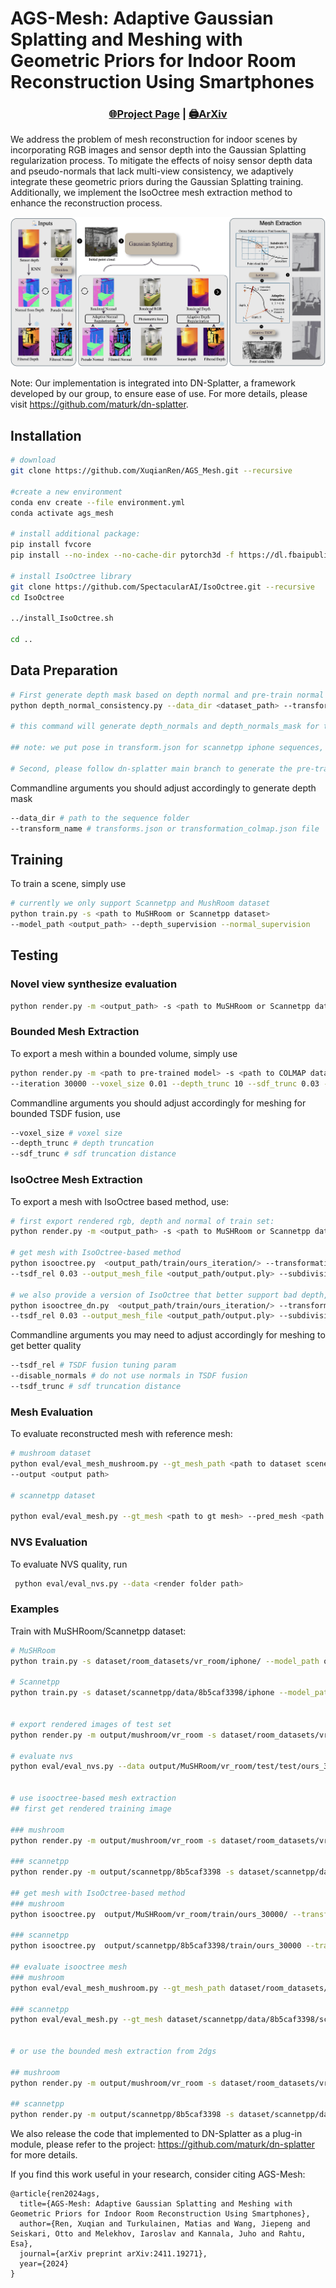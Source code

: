 # AGS-Mesh: Adaptive Gaussian Splatting and Meshing with Geometric Priors for Indoor Room Reconstruction Using Smartphones

### <p align="center">[🌐Project Page](https://xuqianren.github.io/ags_mesh_website/) | [🖨️ArXiv](https://arxiv.org/abs/2411.19271) </p>

We address the problem of mesh reconstruction for indoor scenes by incorporating RGB images and sensor depth into the Gaussian Splatting regularization process. To mitigate the effects of noisy sensor depth data and pseudo-normals that lack multi-view consistency, we adaptively integrate these geometric priors during the Gaussian Splatting training. Additionally, we implement the IsoOctree mesh extraction method to enhance the reconstruction process.



<p align="center">
    <img src="https://github.com/XuqianRen/AGS_Mesh/blob/main/assets/pipeline_ags_mesh.png?raw=true" alt="Pipeline" width="600"/>
</p>

Note: Our implementation is integrated into DN-Splatter, a framework developed by our group, to ensure ease of use. For more details, please visit https://github.com/maturk/dn-splatter. 

## Installation

```bash
# download
git clone https://github.com/XuqianRen/AGS_Mesh.git --recursive

#create a new environment
conda env create --file environment.yml
conda activate ags_mesh

# install additional package:
pip install fvcore
pip install --no-index --no-cache-dir pytorch3d -f https://dl.fbaipublicfiles.com/pytorch3d/packaging/wheels/py38_cu118_pyt201/pytorch3d-0.7.4-cp38-cp38-linux_x86_64.whl

# install IsoOctree library
git clone https://github.com/SpectacularAI/IsoOctree.git --recursive
cd IsoOctree

../install_IsoOctree.sh

cd ..
```

## Data Preparation
```bash
# First generate depth mask based on depth normal and pre-train normal consistency check:
python depth_normal_consistency.py --data_dir <dataset_path> --transform_name <transformation script.json>

# this command will generate depth_normals and depth_normals_mask for the RGBD sequences

## note: we put pose in transform.json for scannetpp iphone sequences, so please first run dn-splatter with scannetpp dataset to get the transform.json

# Second, please follow dn-splatter main branch to generate the pre-train normal

```
Commandline arguments you should adjust accordingly to generate depth mask
```bash
--data_dir # path to the sequence folder
--transform_name # transforms.json or transformation_colmap.json file
```

## Training
To train a scene, simply use
```bash
# currently we only support Scannetpp and MushRoom dataset
python train.py -s <path to MuSHRoom or Scannetpp dataset> 
--model_path <output_path> --depth_supervision --normal_supervision
```

## Testing

### Novel view synthesize evaluation
```bash
python render.py -m <output_path> -s <path to MuSHRoom or Scannetpp dataset>   --iteration 30000 --skip_mesh  --skip_train
```

### Bounded Mesh Extraction
To export a mesh within a bounded volume, simply use
```bash
python render.py -m <path to pre-trained model> -s <path to COLMAP dataset> \
--iteration 30000 --voxel_size 0.01 --depth_trunc 10 --sdf_trunc 0.03 --skip_train --skip_test
```
Commandline arguments you should adjust accordingly for meshing for bounded TSDF fusion, use
```bash
--voxel_size # voxel size
--depth_trunc # depth truncation
--sdf_trunc # sdf truncation distance
```

### IsoOctree Mesh Extraction
To export a mesh with IsoOctree based method, use:
```bash
# first export rendered rgb, depth and normal of train set:
python render.py -m <output_path> -s <path to MuSHRoom or Scannetpp dataset>   --iteration 30000 --skip_mesh  --skip_test

# get mesh with IsoOctree-based method
python isooctree.py  <output_path/train/ours_iteration/> --transformation_path <pose_json_path> \
--tsdf_rel 0.03 --output_mesh_file <output_path/output.ply> --subdivision_threshold=100

# we also provide a version of IsoOctree that better support bad depth, run with
python isooctree_dn.py  <output_path/train/ours_iteration/> --transformation_path <pose_json_path> \
--tsdf_rel 0.03 --output_mesh_file <output_path/output.ply> --subdivision_threshold=100
```

Commandline arguments you may need to adjust accordingly for meshing to get better quality
```bash
--tsdf_rel # TSDF fusion tuning param
--disable_normals # do not use normals in TSDF fusion
--tsdf_trunc # sdf truncation distance
```


### Mesh Evaluation
To evaluate reconstructed mesh with reference mesh:
```bash
# mushroom dataset
python eval/eval_mesh_mushroom.py --gt_mesh_path <path to dataset scene> --pred_mesh_path <path to output.ply> \
--output <output path>

# scannetpp dataset

python eval/eval_mesh.py --gt_mesh <path to gt mesh> --pred_mesh <path to predicted mesh> --dataset_path <path to scannetpp sequence> --transformation_file <path to transforms.json>
```

### NVS Evaluation
To evaluate NVS quality, run
```bash
 python eval/eval_nvs.py --data <render folder path>
```


### Examples
Train with MuSHRoom/Scannetpp dataset:
```bash
# MuSHRoom
python train.py -s dataset/room_datasets/vr_room/iphone/ --model_path output/mushroom/vr_room --depth_supervision --normal_supervision

# Scannetpp
python train.py -s dataset/scannetpp/data/8b5caf3398/iphone --model_path output/scannetpp/8b5caf3398/ --depth_supervision --normal_supervision


# export rendered images of test set
python render.py -m output/mushroom/vr_room -s dataset/room_datasets/vr_room/iphone/  --iteration 30000 --skip_mesh  --skip_train

# evaluate nvs
python eval/eval_nvs.py --data output/MuSHRoom/vr_room/test/test/ours_30000


# use isooctree-based mesh extraction
## first get rendered training image

### mushroom
python render.py -m output/mushroom/vr_room -s dataset/room_datasets/vr_room/iphone/  --iteration 30000 --skip_mesh  --skip_test

### scannetpp
python render.py -m output/scannetpp/8b5caf3398 -s dataset/scannetpp/data/8b5caf3398/iphone --iteration 30000 --skip_mesh  --skip_test

## get mesh with IsoOctree-based method 
### mushroom
python isooctree.py  output/MuSHRoom/vr_room/train/ours_30000/ --transformation_path dataset/room_datasets/vr_room/iphone/long_capture/transformations_colmap.json --tsdf_rel 0.03 --output_mesh_file output.ply --subdivision_threshold=100

### scannetpp
python isooctree.py  output/scannetpp/8b5caf3398/train/ours_30000 --transformation_path  dataset/scannetpp/data/8b5caf3398/iphone/transforms.json --tsdf_rel 0.03 --output_mesh_file output.ply --subdivision_threshold=100

## evaluate isooctree mesh
### mushroom
python eval/eval_mesh_mushroom.py --gt_mesh_path dataset/room_datasets/vr_room --pred_mesh_path output.ply --output ./

### scannetpp
python eval/eval_mesh.py --gt_mesh dataset/scannetpp/data/8b5caf3398/scans/mesh_aligned_0.05.ply --pred_mesh output.ply --dataset_path dataset/scannetpp/data/8b5caf3398/iphone --transformation_file dataset/scannetpp/data/8b5caf3398/iphone/transforms.json


# or use the bounded mesh extraction from 2dgs

## mushroom
python render.py -m output/mushroom/vr_room -s dataset/room_datasets/vr_room/iphone/  --iteration 30000 --voxel_size 0.01 --depth_trunc 10 --sdf_trunc 0.03 --skip_train --skip_test

## scannetpp
python render.py -m output/scannetpp/8b5caf3398 -s dataset/scannetpp/data/8b5caf3398/iphone --iteration 30000 --voxel_size 0.01 --depth_trunc 10 --sdf_trunc 0.03 --skip_train --skip_test

```

We also release the code that implemented to DN-Splatter as a plug-in module, please refer to the project: https://github.com/maturk/dn-splatter for more details.


If you find this work useful in your research, consider citing AGS-Mesh:
```
@article{ren2024ags,
  title={AGS-Mesh: Adaptive Gaussian Splatting and Meshing with Geometric Priors for Indoor Room Reconstruction Using Smartphones},
  author={Ren, Xuqian and Turkulainen, Matias and Wang, Jiepeng and Seiskari, Otto and Melekhov, Iaroslav and Kannala, Juho and Rahtu, Esa},
  journal={arXiv preprint arXiv:2411.19271},
  year={2024}
}
```


